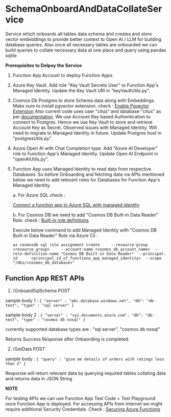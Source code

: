 # SchemaOnboardAndDataCollateService
Service which onboards all tables data schema and creates and store vector embeddings to provide better context to Open AI / LLM for building database queries. Also once all necessary tables are onboarded we can build queries to collate necessary data at one place and query using pandas sqlite 

**Prerequisites to Delpoy the Service**

1. Function App Account to deploy Function Apps.
2. Azure Key Vault. Add role "Key Vault Secrets User" to Function App's Managed Identity. Update the Key Vault URI in "keyVaultUtils.py".
3. Cosmos Db Postgres to store Schema data along with Embeddings. Make sure to install pgvector extension. check : [Enable Pgvector Extension](https://learn.microsoft.com/en-us/azure/postgresql/flexible-server/how-to-use-pgvector#enable-extension) Also current code uses user "citus" and database "citus" as per [documentation](https://learn.microsoft.com/en-us/azure/cosmos-db/postgresql/introduction#always-the-latest-postgresql-features). We use Account Key based Authentication to connect to Postgres. Hence we use Key Vault to store and retrieve Account Key as Secret. Observed issues with Managed Identity. Will need to migrate to Managed Identity in future. Update Postgres host in "postgresUtils.py".
4. Azure Open AI with Chat Completion type. Add "Azure AI Developer" role to Function App's Managed Identity. Update Open AI Endpoint in "openAIUtils.py".
5. Function App uses Managed Identity to read data from respective Databases. So before Onboarding and fetching data via APIs mentioned below we need to add relevant roles for Databases for Function App's Managed Identity.
   
   a. For Azure SQL check :

   [Connect a function app to Azure SQL with managed identity ](https://learn.microsoft.com/en-us/azure/azure-functions/functions-identity-access-azure-sql-with-managed-identity)

   b. For Cosmos DB we need to add "Cosmos DB Built-in Data Reader" Role. check : [Built-in role definitions](https://learn.microsoft.com/en-us/azure/cosmos-db/how-to-setup-rbac#built-in-role-definitions)

    Execute below command to add Managed Identity with "Cosmos DB Built-in Data Reader" Role via Azure Cli :
   
    ``
    az cosmosdb sql role assignment create     --resource-group <resource_group>     --account-name <cosmos_db_account_name>  --role-definition-name "Cosmos DB Built-in Data Reader"  --principal-id     
    <principal_id_of_functiona_app_managed_identity>  --scope "/dbs/<cosmos_db_database>"
    ``

   
## Function App REST APIs
1. /OnboardSqlSchema POST

  sample body 1 :
  ``{
    "server" : "abc.database.windows.net",
    "db": "db-test",
    "type" : "sql server"
  }``

  sample body 2 :
  ``{
    "server" : "xyz.documents.azure.com",
    "db": "db-test",
    "type" : "cosmos db nosql"
  }``

currently supported database types are : "sql server", "cosmos db nosql"

Returns Success Response after Onbaording is completed.


2. /GetData POST

sample body :
``{
  "query" : "give me details of orders with ratings less than 2"
}``

Response will return relevant data by querying required tables collating data and returns data in JSON String


**NOTE**

For testing APIs we can use Function App Test Code + Test Playground once Function App is deployed.
For accessing APIs from internet we might require additional Security Credentials. Check : [Securing Azure Functions](https://learn.microsoft.com/en-us/azure/azure-functions/security-concepts)

